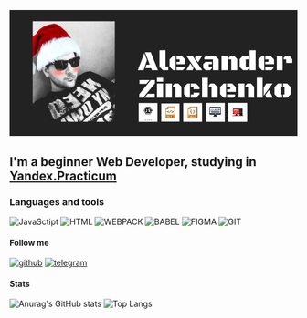 [![Header](https://github.com/willtern1/willtern1/blob/main/assets/untitleddesign_1_original.png)](https://www.youtube.com/watch?v=dQw4w9WgXcQ)

## I'm  a  beginner Web Developer, studying in [Yandex.Practicum](https://practicum.yandex.ru/)

### Languages and tools 
![JavaSctipt](https://img.shields.io/badge/-JavaScript-black?style=for-the-badge&logo=JavaScript)
![HTML](https://img.shields.io/badge/-HTML-black?style=for-the-badge&logo=html5)
![WEBPACK](https://img.shields.io/badge/-Webpack-black?style=for-the-badge&logo=webpack)
![BABEL](https://img.shields.io/badge/-BABEL-black?style=for-the-badge&logo=babel)
![FIGMA](https://img.shields.io/badge/-FIGMA-black?style=for-the-badge&logo=FIGMA)
![GIT](https://img.shields.io/badge/-GIT-black?style=for-the-badge&logo=git)
#### Follow me
[![github](https://img.shields.io/badge/GitHub-090909?style=flat-square&logo=github)](https://github.com/willtern1)
[![telegram](https://img.shields.io/badge/Telegram-090909?style=flat-square&logo=telegram)](https://t.me/willtern)
#### Stats
![Anurag's GitHub stats](https://github-readme-stats.vercel.app/api?username=willtern1&show_icons=true&theme=radical) ![Top Langs](https://github-readme-stats.vercel.app/api/top-langs/?username=willtern1&layout=compact)

